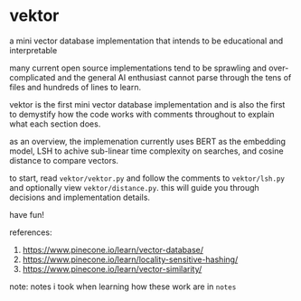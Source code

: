 # vektor
a mini vector database implementation that intends to be educational and interpretable

many current open source implementations tend to be sprawling and over-complicated and the
general AI enthusiast cannot parse through the tens of files and hundreds of lines to learn.

vektor is the first mini vector database implementation and is also the first to demystify 
how the code works with comments throughout to explain what each section does.

as an overview, the implemenation currently uses BERT as the embedding model, LSH to
achive sub-linear time complexity on searches, and cosine distance to compare vectors.

to start, read `vektor/vektor.py` and follow the comments to `vektor/lsh.py` and optionally
view `vektor/distance.py`. this will guide you through decisions and implementation details.

have fun!

references:
1. https://www.pinecone.io/learn/vector-database/
2. https://www.pinecone.io/learn/locality-sensitive-hashing/
3. https://www.pinecone.io/learn/vector-similarity/

note: notes i took when learning how these work are in `notes`
